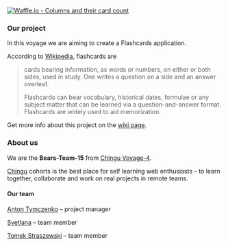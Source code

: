 [![Waffle.io - Columns and their card count](https://badge.waffle.io/chingu-voyage4/Bears-Team-15.svg?columns=all)](http://waffle.io/chingu-voyage4/Bears-Team-15)

### Our project

In this voyage we are aiming to create a Flashcards application.

According to [Wikipedia](https://en.wikipedia.org/wiki/Flashcard), flashcards are
> cards bearing information, as words or numbers, on either or both sides, used in study. One writes a question on a side and an answer overleaf.
>
> Flashcards can bear vocabulary, historical dates, formulae or any subject matter that can be learned via a question-and-answer format. Flashcards are widely used to aid memorization.

Get more info about this project on the [wiki page](https://github.com/chingu-voyage4/Bears-Team-15/wiki).

### About us

We are the **Bears-Team-15** from  [Chingu Voyage-4](https://github.com/chingu-voyage4).

[Chingu](https://chingu.io/) cohorts is the best place for self learning web enthusiasts – to learn together, collaborate and work on real projects in remote teams.

#### Our team

[Anton Tymczenko](https://github.com/AntonTymczenko) – project manager

[Svetlana](https://github.com/svmi3195) – team member

[Tomek Straszewski](https://github.com/tomski80) – team member
